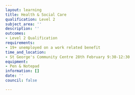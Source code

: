 ```yaml
---
layout: learning
title: Health & Social Care
qualification: Level 2
subject_area: ''
description: ''
outcomes:
- Level 2 Qualification
requirements:
- 19+ unemployed on a work related benefit
time_and_location:
- St George's Community Centre 28th February 9:30-12:30
equipment:
- Pen & Notepad
information: []
date: ''
council: false

---
```


